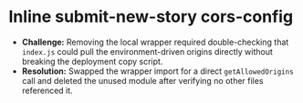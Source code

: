 # Inline submit-new-story cors-config

- **Challenge:** Removing the local wrapper required double-checking that `index.js` could pull the environment-driven origins directly without breaking the deployment copy script.
- **Resolution:** Swapped the wrapper import for a direct `getAllowedOrigins` call and deleted the unused module after verifying no other files referenced it.
